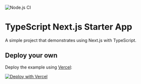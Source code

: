 ![Node.js CI](https://github.com/sauntimo/next-starter/workflows/Node.js%20CI/badge.svg)

# TypeScript Next.js Starter App

A simple project that demonstrates using Next.js with TypeScript.

## Deploy your own

Deploy the example using [Vercel](https://vercel.com):

[![Deploy with Vercel](https://vercel.com/button)](https://vercel.com/import/project?template=https://github.com/vercel/next.js/tree/canary/examples/with-typescript)
